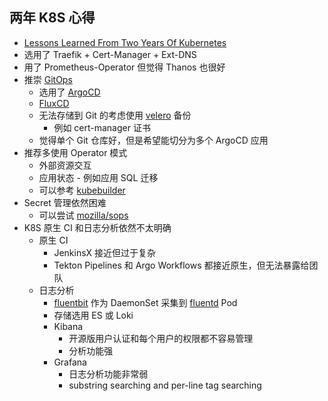 
## 两年 K8S 心得

* [Lessons Learned From Two Years Of Kubernetes](https://coderanger.net/lessons-learned/)
* 选用了 Traefik + Cert-Manager + Ext-DNS
* 用了 Prometheus-Operator 但觉得 Thanos 也很好
* 推崇 [GitOps](https://www.gitops.tech/)
  * 选用了 [ArgoCD](https://argoproj.github.io/argo-cd/)
  * [FluxCD](https://github.com/fluxcd/flux)
  * 无法存储到 Git 的考虑使用 [velero](https://velero.io/) 备份
    * 例如 cert-manager 证书
  * 觉得单个 Git 仓库好，但是希望能切分为多个 ArgoCD 应用
* 推荐多使用 Operator 模式
  * 外部资源交互
  * 应用状态 - 例如应用 SQL 迁移
  * 可以参考 [kubebuilder](https://book.kubebuilder.io/)
* Secret 管理依然困难
  * 可以尝试 [mozilla/sops](https://github.com/mozilla/sops)
* K8S 原生 CI 和日志分析依然不太明确
  * 原生 CI
    * JenkinsX 接近但过于复杂
    * Tekton Pipelines 和 Argo Workflows 都接近原生，但无法暴露给团队
  * 日志分析
    * [fluentbit](https://fluentbit.io/) 作为 DaemonSet 采集到 [fluentd](https://www.fluentd.org/) Pod
    * 存储选用 ES 或 Loki
    * Kibana
      * 开源版用户认证和每个用户的权限都不容易管理
      * 分析功能强
    * Grafana
      * 日志分析功能非常弱
      * substring searching and per-line tag searching
